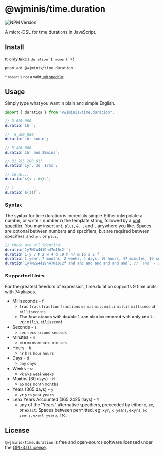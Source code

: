 # @wjminis/time.duration

![NPM Version](https://img.shields.io/npm/v/%40wjminis/time.duration?style=for-the-badge&color=993399&label=&logo=npm)


A micro-DSL for time durations in JavaScript.

## Install

It only takes `` duration`1 moment` ``\*!

```sh
pnpm add @wjminis/time.duration
```

<sup>\* `moment` is not a valid <a href="#supported-units">unit specifier</a></sup>

## Usage

Simply type what you want in plain and simple English.

```js
import { duration } from "@wjminis/time.duration";

// 3_600_000
duration`1hr`;

//  5_400_000
duration`1hr 30min`;

// 5_400_000
duration`1hr and 30mins`;

// 31_795_200_017
duration`1yr, 3d, 17ms`;

// 16.66...
duration`${1 / 60}s`;

// 1
duration`${1}f`;
```

### Syntax

The syntax for time.duration is incredibly simple. Either interpolate a number,
or write a number in the template string, followed by a
[unit specifier](#supported-units). You may insert `and`, `plus`, `&`, `+`, and
`,` anywhere you like. Spaces are optional between numbers and specifiers, but
are required between specifiers and `and` or `plus`.

```js
// these are all identical
duration`1y7M2w4d19h47m16s2f`;
duration`1 y 7 M 2 w 4 d 19 h 47 m 16 s 2 f`;
duration`1 year, 7 months, 2 weeks, 4 days, 19 hours, 47 minutes, 16 seconds, and 2 milliseconds`;
duration`1y7M2w4d19h47m16s2f and and and and and and and`; // `and` - it's pretty much a comment
```

### Supported Units

For the greatest freedom of expression, time.duration supports 9 time units with 74 aliases.

- Milliseconds - `f`
  - `frac` `fracs` `fraction` `fractions` `ms` `mil` `mils` `milli` `millis` `millisecond` `milliseconds`
  - The four aliases with double `l` can also be entered with only one `l`. eg: `milis`, `milisecond`
- Seconds - `s`
  - `sec` `secs` `second` `seconds`
- Minutes - `m`
  - `min` `mins` `minute` `minutes`
- Hours - `h`
  - `hr` `hrs` `hour` `hours`
- Days - `d`
  - `day` `days`
- Weeks - `w`
  - `wk` `wks` `week` `weeks`
- Months (30 days) - `M`
  - `mo` `mos` `month` `months`
- Years (365 days) - `y`
  - `yr` `yrs` `year` `years`
- Leap Years Accounted (365.2425 days) - `Y`
  - any of the "Years" alternative specifiers, preceeded by either `x`, `ex`, or `exact`. Spaces between permitted.
    eg: `xyr`, `x years`, `exyrs`, `ex years`, `exact years`, etc.

## License

`@wjminis/time.duration` is free and open-source software licensed under the
[GPL-3.0 License](./LICENSE).
